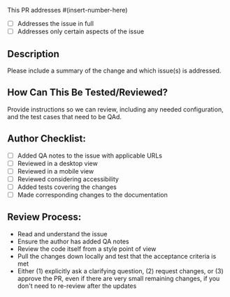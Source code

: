 This PR addresses #(insert-number-here)

- [ ] Addresses the issue in full
- [ ] Addresses only certain aspects of the issue

## Description

Please include a summary of the change and which issue(s) is addressed.

## How Can This Be Tested/Reviewed?

Provide instructions so we can review, including any needed configuration, and the test cases that need to be QAd.

## Author Checklist:

- [ ] Added QA notes to the issue with applicable URLs
- [ ] Reviewed in a desktop view
- [ ] Reviewed in a mobile view
- [ ] Reviewed considering accessibility
- [ ] Added tests covering the changes
- [ ] Made corresponding changes to the documentation

## Review Process:

- Read and understand the issue
- Ensure the author has added QA notes
- Review the code itself from a style point of view
- Pull the changes down locally and test that the acceptance criteria is met
- Either (1) explicitly ask a clarifying question, (2) request changes, or (3) approve the PR, even if there are very small remaining changes, if you don't need to re-review after the updates
